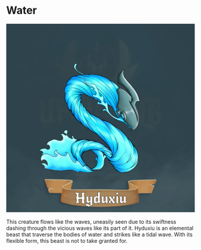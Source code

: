 # Water

![](../../../.gitbook/assets/water.png)

This creature flows like the waves, uneasily seen due to its swiftness dashing through the vicious waves like its part of it. Hyduxiu is an elemental beast that traverse the bodies of water and strikes like a tidal wave. With its flexible form, this beast is not to take granted for.
